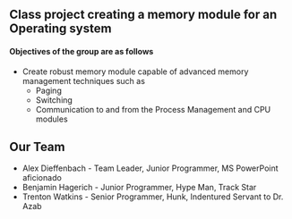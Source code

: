<h2> Class project creating a memory module for an Operating system </h2>

<h4> Objectives of the group are as follows </h4>

* Create robust memory module capable of advanced memory management techniques such as 
    * Paging
    * Switching
    * Communication to and from the Process Management and CPU modules 

<h2> Our Team </h2>

* Alex Dieffenbach - Team Leader, Junior Programmer, MS PowerPoint aficionado
* Benjamin Hagerich - Junior Programmer, Hype Man, Track Star
* Trenton Watkins - Senior Programmer, Hunk, Indentured Servant to Dr. Azab
